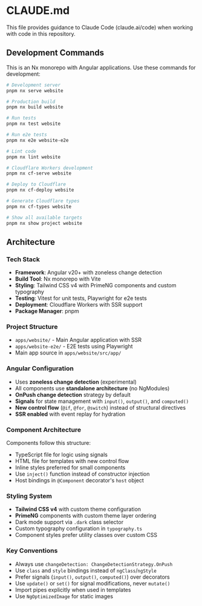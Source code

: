 # CLAUDE.md

This file provides guidance to Claude Code (claude.ai/code) when working with code in this repository.

## Development Commands

This is an Nx monorepo with Angular applications. Use these commands for development:

```bash
# Development server
pnpm nx serve website

# Production build
pnpm nx build website

# Run tests
pnpm nx test website

# Run e2e tests
pnpm nx e2e website-e2e

# Lint code
pnpm nx lint website

# Cloudflare Workers development
pnpm nx cf-serve website

# Deploy to Cloudflare
pnpm nx cf-deploy website

# Generate Cloudflare types
pnpm nx cf-types website

# Show all available targets
pnpm nx show project website
```

## Architecture

### Tech Stack
- **Framework**: Angular v20+ with zoneless change detection
- **Build Tool**: Nx monorepo with Vite
- **Styling**: Tailwind CSS v4 with PrimeNG components and custom typography
- **Testing**: Vitest for unit tests, Playwright for e2e tests
- **Deployment**: Cloudflare Workers with SSR support
- **Package Manager**: pnpm

### Project Structure
- `apps/website/` - Main Angular application with SSR
- `apps/website-e2e/` - E2E tests using Playwright
- Main app source in `apps/website/src/app/`

### Angular Configuration
- Uses **zoneless change detection** (experimental)
- All components use **standalone architecture** (no NgModules)
- **OnPush change detection** strategy by default
- **Signals** for state management with `input()`, `output()`, and `computed()`
- **New control flow** (`@if`, `@for`, `@switch`) instead of structural directives
- **SSR enabled** with event replay for hydration

### Component Architecture
Components follow this structure:
- TypeScript file for logic using signals
- HTML file for templates with new control flow
- Inline styles preferred for small components
- Use `inject()` function instead of constructor injection
- Host bindings in `@Component` decorator's `host` object

### Styling System
- **Tailwind CSS v4** with custom theme configuration
- **PrimeNG** components with custom theme layer ordering
- Dark mode support via `.dark` class selector
- Custom typography configuration in `typography.ts`
- Component styles prefer utility classes over custom CSS

### Key Conventions
- Always use `changeDetection: ChangeDetectionStrategy.OnPush`
- Use `class` and `style` bindings instead of `ngClass`/`ngStyle`
- Prefer signals (`input()`, `output()`, `computed()`) over decorators
- Use `update()` or `set()` for signal modifications, never `mutate()`
- Import pipes explicitly when used in templates
- Use `NgOptimizedImage` for static images